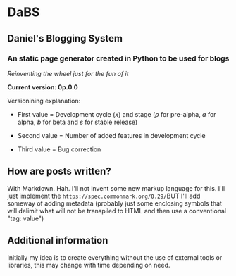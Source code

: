 # DaBS
## Daniel's Blogging System
### An static page generator created in Python to be used for blogs

*Reinventing the wheel just for the fun of it*

**Current version: 0p.0.0**

Versionining explanation: 

- First value = Development cycle (*x*) and stage (*p* for pre-alpha, *a* for alpha, *b* for beta and *s* for stable release) 

- Second value = Number of added features in development cycle

- Third value = Bug correction


## How are posts written?

With Markdown. Hah. I'll not invent some new markup language for this. I'll just implement the `https://spec.commonmark.org/0.29/`BUT I'll add someway of adding metadata (probably just some enclosing symbols that will delimit what will not be transpiled to HTML and then use a conventional "tag: value")

## Additional information

Initially my idea is to create everything without the use of external tools or libraries, this may change with time depending on need.
